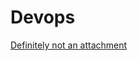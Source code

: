 # Devops


[Definitely not an attachment](https://github.com/user-attachments/files/17272277/CS2503.ICS.Lab.Manual.pdf)
